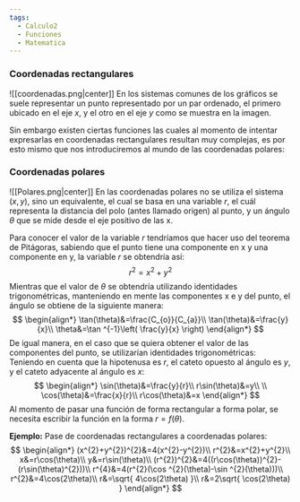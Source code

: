 ```yaml
---
tags:
  - Calculo2
  - Funciones
  - Matematica
---
```


### Coordenadas rectangulares

![[coordenadas.png|center]]
En los sistemas comunes de los gráficos se suele representar un punto representado por un par ordenado, el primero ubicado en el eje $x$, y el otro en el eje $y$ como se muestra en la imagen.

Sin embargo existen ciertas funciones las cuales al momento de intentar expresarlas en coordenadas rectangulares resultan muy complejas, es por esto mismo que nos introduciremos al mundo de las coordenadas polares:

### Coordenadas polares

![[Polares.png|center]]
En las coordenadas polares no se utiliza el sistema $(x,y)$, sino un equivalente, el cual se basa en una variable $r$, el cuál representa la distancia del polo (antes llamado origen) al punto, y un ángulo $\theta$ que se mide desde el eje positivo de las x.

Para conocer el valor de la variable $r$ tendríamos que hacer uso del teorema de Pitágoras, sabiendo que el punto tiene una componente en x y una componente en y, la variable $r$ se obtendría así:
$$
r^{2}=x^{2}+y^{2}
$$
Mientras que el valor de $\theta$ se obtendría utilizando identidades trigonométricas, manteniendo en mente las componentes x e y del punto, el ángulo se obtiene de la siguiente manera:
$$
\begin{align*}
\tan(\theta)&=\frac{C_{o}}{C_{a}}\\
\tan(\theta)&=\frac{y}{x}\\
\theta&=\tan ^{-1}\left( \frac{y}{x} \right)
\end{align*}
$$
De igual manera, en el caso que se quiera obtener el valor de las componentes del punto, se utilizarían identidades trigonométricas:
Teniendo en cuenta que la hipotenusa es $r$, el cateto opuesto al ángulo es $y$, y el cateto adyacente al ángulo es $x$:
$$
\begin{align*}
\sin(\theta)&=\frac{y}{r}\\
r\sin(\theta)&=y\\
\\
\cos(\theta)&=\frac{x}{r}\\
r\cos(\theta)&=x
\end{align*}
$$
Al momento de pasar una función de forma rectangular a forma polar, se necesita escribir la función en la forma $r=f(\theta)$.

**Ejemplo:**
Pase de coordenadas rectangulares a coordenadas polares:
$$
\begin{align*}
(x^{2}+y^{2})^{2}&=4(x^{2}-y^{2})\\
r^{2}&=x^{2}+y^{2}\\
x&=r\cos(\theta)\\
y&=r\sin(\theta)\\
(r^{2})^{2}&=4((r\cos(\theta))^{2}-(r\sin(\theta)^{2}))\\
r^{4}&=4(r^{2}(\cos ^{2}(\theta)-\sin ^{2}(\theta)))\\
r^{2}&=4\cos(2\theta)\\
r&=\sqrt{ 4\cos(2\theta) }\\
r&=2\sqrt{ \cos(2\theta) }
\end{align*}
$$

